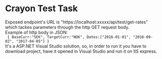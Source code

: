 # Crayon Test Task
Exposed endpoint's URL is "https://localhost:xxxxx/api/test/get-rates" which tackes parameters through the http GET request body.  <br/>Example of http body in JSON:
<br/> ```
{
	BaseCurr:"SEK",
	TargetCurr:"NOK",
	Dates:["2016-01-01", "2016-09-02", "2017-04-05"]
}```
<br/>
It's a ASP.NET Visual Studio solution, so, in order to run it you have to download project, have it opened in Visual Studio and run it on IIS express. 

